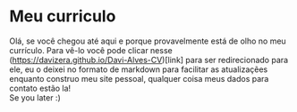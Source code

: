 # Meu curriculo

Olá, se você chegou até aqui e porque provavelmente está de olho no meu currículo. Para vê-lo você pode clicar nesse (https://davizera.github.io/Davi-Alves-CV)[link] para ser redirecionado para ele, eu o deixei no formato de markdown para facilitar as atualizaçẽes enquanto construo meu site pessoal, qualquer coisa meus dados para contato estão la!   
Se you later :)
